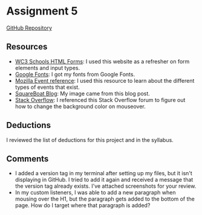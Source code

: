 
# Assignment 5
[GitHub Repository](https://github.com/cmkuiper/assignment-5_kuiper_caitlin)

## Resources
- [WC3 Schools HTML Forms](https://www.w3schools.com/html/html_forms.asp): I used this website as a refresher on form elements and input types.
- [Google Fonts](https://fonts.google.com/): I got my fonts from Google Fonts.
- [Mozilla Event reference](https://developer.mozilla.org/en-US/docs/Web/Events): I used this resource to learn about the different types of events that exist.
- [SquareBoat Blog](https://blog.squareboat.com/maintaining-javascript-code-b8e1115cc9c9): My image came from this blog post.
- [Stack Overflow](https://stackoverflow.com/questions/47595301/change-background-color-when-the-cursor-is-hovering-on-a-button): I referenced this Stack Overflow forum to figure out how to change the background color on mouseover.

## Deductions
I reviewed the list of deductions for this project and in the syllabus.

## Comments
- I added a version tag in my terminal after setting up my files, but it isn't displaying in GitHub. I tried to add it again and received a message that the version tag already exists. I've attached screenshots for your review.
- In my custom listeners, I was able to add a new paragraph when mousing over the H1, but the paragraph gets added to the bottom of the page. How do I target where that paragraph is added?
